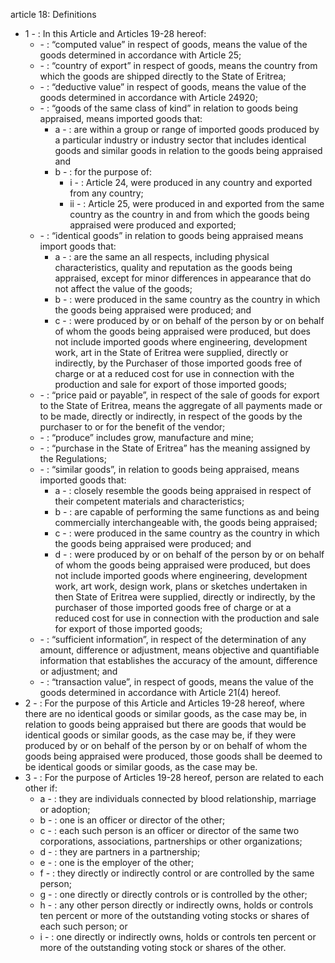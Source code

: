 article 18: Definitions

<ul>
			<li>1 - : In this Article and Articles 19-28 hereof: <ul>
						<li> - : “computed value” in respect of goods, means the value of the goods determined
in accordance with Article 25;<ul>
						</ul></li>						<li> - : “country of export” in respect of goods, means the country from which the goods
are shipped directly to the State of Eritrea; <ul>
						</ul></li>						<li> - : “deductive value” in respect of goods, means the value of the goods determined in
accordance with Article 24920; <ul>
						</ul></li>						<li> - : “goods of the same class of kind” in relation to goods being appraised, means
imported goods that: <ul>
									<li>a - : are within a group or range of imported goods produced by a particular industry or industry sector that includes identical goods and similar goods in relation to the goods being appraised and <ul>
									</ul></li>									<li>b - : for the purpose of: <ul>
												<li>i - : Article 24, were produced in any country and exported from any
country;<ul>
												</ul></li>												<li>ii - : Article 25, were produced in and exported from the same country as the country in and from which the goods being appraised were produced and exported; <ul>
												</ul></li>									</ul></li>						</ul></li>						<li> - : “identical goods” in relation to goods being appraised means import goods that: <ul>
									<li>a - : are the same an all respects, including physical characteristics, quality and reputation as the goods being appraised, except for minor differences in appearance that do not affect the value of the goods;<ul>
									</ul></li>									<li>b - : were produced in the same country as the country in which the goods being appraised were produced; and <ul>
									</ul></li>									<li>c - : were produced by or on behalf of the person by or on behalf of whom the goods being appraised were produced, but does not include imported goods where engineering, development work, art in the State of Eritrea were supplied, directly or indirectly, by the Purchaser of those imported goods free of charge or at a reduced cost for use in connection with the production and sale for export of those imported goods; <ul>
									</ul></li>						</ul></li>						<li> - : “price paid or payable”, in respect of the sale of goods for export to the State of Eritrea, means the aggregate of all payments made or to be made, directly or indirectly, in respect of the goods by the purchaser to or for the benefit of the vendor; <ul>
						</ul></li>						<li> - : “produce” includes grow, manufacture and mine; <ul>
						</ul></li>						<li> - : “purchase in the State of Eritrea” has the meaning assigned by the Regulations; <ul>
						</ul></li>						<li> - : “similar goods”, in relation to goods being appraised, means imported goods
that: <ul>
									<li>a - : closely resemble the goods being appraised in respect of their competent materials and characteristics; <ul>
									</ul></li>									<li>b - : are capable of performing the same functions as and being commercially interchangeable with, the goods being appraised; <ul>
									</ul></li>									<li>c - : were produced in the same country as the country in which the goods being appraised were produced; and <ul>
									</ul></li>									<li>d - : were produced by or on behalf of the person by or on behalf of whom the goods being appraised were produced, but does not include imported goods where engineering, development work, art work, design work, plans or sketches undertaken in then State of Eritrea were supplied, directly or indirectly, by the purchaser of those imported goods free of  charge or at a reduced cost for use in connection with the production and sale for export of those imported goods; <ul>
									</ul></li>						</ul></li>						<li> - : “sufficient information”, in respect of the determination of any amount, difference or adjustment, means objective and quantifiable information that establishes the accuracy of the amount, difference or adjustment; and <ul>
						</ul></li>						<li> - : “transaction value”, in respect of goods, means the value of the goods determined in accordance with Article 21(4) hereof. <ul>
						</ul></li>			</ul></li>			<li>2 - : For the purpose of this Article and Articles 19-28 hereof, where there are no identical goods or similar goods, as the case may be, in relation to goods being appraised but there are goods that would be identical goods or similar goods, as the case may be, if they were produced by or on behalf of the person by or on behalf of whom the goods being appraised were produced, those goods shall be deemed to be identical goods or similar goods, as the case may be. <ul>
			</ul></li>			<li>3 - : For the purpose of Articles 19-28 hereof, person are related to each other if: <ul>
						<li>a - : they are individuals connected by blood relationship, marriage or adoption; <ul>
						</ul></li>						<li>b - : one is an officer or director of the other; <ul>
						</ul></li>						<li>c - : each such person is an officer or director of the same two corporations, associations, partnerships or other organizations; <ul>
						</ul></li>						<li>d - : they are partners in a partnership; <ul>
						</ul></li>						<li>e - : one is the employer of the other; <ul>
						</ul></li>						<li>f - : they directly or indirectly control or are controlled by the same person; <ul>
						</ul></li>						<li>g - : one directly or directly controls or is controlled by the other; <ul>
						</ul></li>						<li>h - : any other person directly or indirectly owns, holds or controls ten percent or more of the outstanding voting stocks or shares of each such person; or <ul>
						</ul></li>						<li>i - : one directly or indirectly owns, holds or controls ten percent or more of the outstanding voting stock or shares of the other. <ul>
						</ul></li>			</ul></li></ul>